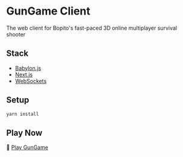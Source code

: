 # GunGame Client
The web client for Bopito's fast-paced 3D online multiplayer survival shooter

## Stack
- [Babylon.js](https://www.babylonjs.com/) 
- [Next.js](https://nextjs.org/) 
- [WebSockets](https://developer.mozilla.org/en-US/docs/Web/API/WebSockets_API) 

## Setup
```sh
yarn install
```

## Play Now
🚀 [Play GunGame](https://gungame.io)

